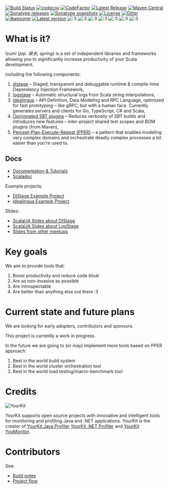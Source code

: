 [![Build Status](https://travis-ci.com/7mind/izumi.svg?branch=develop)](https://travis-ci.com/7mind/izumi)
[![codecov](https://codecov.io/gh/7mind/izumi/branch/develop/graph/badge.svg)](https://codecov.io/gh/7mind/izumi)
[![CodeFactor](https://www.codefactor.io/repository/github/7mind/izumi/badge)](https://www.codefactor.io/repository/github/7mind/izumi)
[![Latest Release](https://img.shields.io/github/tag/7mind/izumi.svg)](https://github.com/7mind/izumi/releases)
[![Maven Central](https://img.shields.io/maven-central/v/io.7mind.izumi/izumi-r2_2.12.svg)](http://search.maven.org/#search%7Cga%7C1%7Cg%3A%22io.7mind.izumi%22)
[![Sonatype releases](https://img.shields.io/nexus/r/https/oss.sonatype.org/io.7mind.izumi/izumi-r2_2.12.svg)](https://oss.sonatype.org/content/repositories/releases/io/7mind/izumi/)
[![Sonatype snapshots](https://img.shields.io/nexus/s/https/oss.sonatype.org/io.7mind.izumi/izumi-r2_2.12.svg)](https://oss.sonatype.org/content/repositories/snapshots/io/7mind/izumi/)
[![License](https://img.shields.io/github/license/7mind/izumi.svg)](https://github.com/7mind/izumi/blob/develop/LICENSE) 
[![Gitter](https://badges.gitter.im/7mind/izumi.svg)](https://gitter.im/7mind/izumi)
[![Awesome](https://cdn.rawgit.com/sindresorhus/awesome/d7305f38d29fed78fa85652e3a63e154dd8e8829/media/badge.svg)](https://github.com/lauris/awesome-scala)
[![Latest version](https://index.scala-lang.org/pshirshov/izumi-r2/izumi-r2/latest.svg?color=orange)](https://index.scala-lang.org/pshirshov/izumi-r2/izumi-r2)
![:3](https://img.shields.io/badge/🔥-Blazing%20Fast-red.svg)
![:3](https://img.shields.io/badge/😿-For%20Humans-blue.svg)
![:3](https://img.shields.io/badge/🏢-Enterprise%20Grade-999999.svg)
![:3](https://img.shields.io/badge/👌-Production%20Ready-00ddcc.svg)
![:3](https://img.shields.io/badge/💎-Modern-44aadd.svg)
![:3](https://img.shields.io/badge/🦋-Extremely%20Lightweight-7799cc.svg)
![:3](https://img.shields.io/badge/🦄-Just%20Works-cc00cc.svg)

What is it?
===========

Izumi (*jap. 泉水, spring*) is a set of independent libraries and frameworks allowing you to significantly increase productivity of your Scala development.
 
including the following components:

1. [distage](https://izumi.7mind.io/latest/release/doc/distage/) – Staged, transparent and debuggable runtime & compile-time Dependency Injection Framework,
2. [logstage](https://izumi.7mind.io/latest/release/doc/logstage/) – Automatic structural logs from Scala string interpolations,
3. [idealingua](https://izumi.7mind.io/latest/release/doc/idealingua/) – API Definition, Data Modeling and RPC Language, optimized for fast prototyping – like gRPC, but with a human face. Currently generates servers and clients for Go, TypeScript, C# and Scala,
4. [Opinionated SBT plugins](https://izumi.7mind.io/latest/release/doc/sbt/) – Reduces verbosity of SBT builds and introduces new features – inter-project shared test scopes and BOM plugins (from Maven),
5. [Percept-Plan-Execute-Repeat (PPER)](https://izumi.7mind.io/latest/release/doc/pper/) – a pattern that enables modeling very complex domains and orchestrate deadly complex processes a lot easier than you're used to.

Docs
----

* [Documentation & Tutorials](https://izumi.7mind.io/latest/release/doc/)
* [Scaladoc](https://izumi.7mind.io/latest/release/api/)

Example projects:
* [DIStage Example Project](https://github.com/7mind/distage-sample)
* [Idealingua Example Project](https://github.com/kaishh/izumi-petstore)

Slides:
* [ScalaUA Slides about DIStage](https://www.slideshare.net/7mind/scalaua-distage-staged-dependency-injection)
* [ScalaUA Slides about LogStage](https://www.slideshare.net/7mind/logstage-zerocosttructuredlogging)
* [Slides from other meetups](https://github.com/7mind/slides)

Key goals 
=========

We aim to provide tools that:

1. Boost productivity and reduce code bloat
2. Are as non-invasive as possible
3. Are introspectable
4. Are better than anything else out there :3

Current state and future plans
==============================

We are looking for early adopters, contributors and sponsors.

This project is currently a work in progress.

In the future we are going to (or may) implement more tools based on PPER approach:

1. Best in the world build system
2. Best in the world cluster orchestration tool
3. Best in the world load testing/macro-benchmark tool

Credits
=======

![YourKit](https://www.yourkit.com/images/yklogo.png)

YourKit supports open source projects with innovative and intelligent tools 
for monitoring and profiling Java and .NET applications.
YourKit is the creator of [YourKit Java Profiler](https://www.yourkit.com/java/profiler/) 
[YourKit .NET Profiler](https://www.yourkit.com/.net/profiler/) and 
[YourKit YouMonitor](https://www.yourkit.com/youmonitor/).


Contributors
============

See:

- [Build notes](doc/md/build.md)
- [Project flow](doc/md/flow.md)

